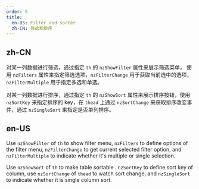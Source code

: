```yaml
---
order: 5
title:
  en-US: Filter and sorter
  zh-CN: 筛选和排序
---
```


## zh-CN

对某一列数据进行筛选，通过指定 `th` 的 `nzShowFilter` 属性来展示筛选菜单， 使用 `nzFilters` 属性来指定筛选选项，`nzFilterChange` 用于获取当前选中的选项，`nzFilterMultiple` 用于指定多选和单选。

对某一列数据进行排序，通过指定 `th` 的 `nzShowSort` 属性来展示排序按钮，使用 `nzSortKey` 来指定排序的 key，在 `thead` 上通过 `nzSortChange` 来获取排序改变事件，通过 `nzSingleSort` 来指定是否单列排序。

## en-US

Use `nzShowFilter` of `th` to show filter menu, `nzFilters` to define options of the filter menu, `nzFilterChange` to get current selected filter option, and `nzFilterMultiple` to indicate whether it's multiple or single selection.

Use `nzShowSort` of `th` to make table sortable . `nzSortKey` to define sort key of column, use `nzSortChange` of `thead` to watch sort change, and `nzSingleSort` to indicate whether it is single column sort.


